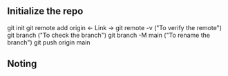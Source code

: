 ## Initialize the repo

git init
git remote add origin <- Link ->
git remote -v ("To verify the remote")
git branch ("To check the branch")
git branch -M main ("To rename the branch")
git push origin main

## Noting

